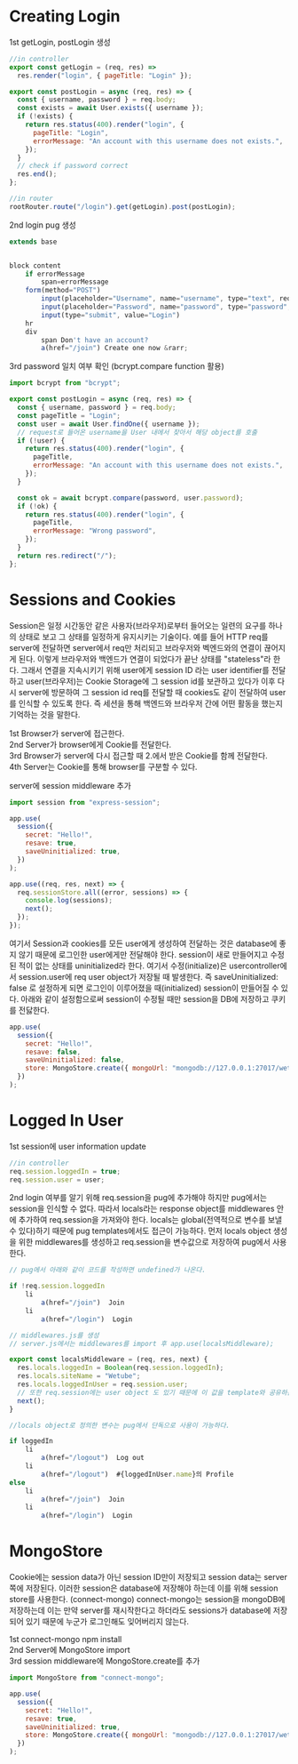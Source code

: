 # Creating Login

1st getLogin, postLogin 생성

```javascript
//in controller
export const getLogin = (req, res) =>
  res.render("login", { pageTitle: "Login" });

export const postLogin = async (req, res) => {
  const { username, password } = req.body;
  const exists = await User.exists({ username });
  if (!exists) {
    return res.status(400).render("login", {
      pageTitle: "Login",
      errorMessage: "An account with this username does not exists.",
    });
  }
  // check if password correct
  res.end();
};

//in router
rootRouter.route("/login").get(getLogin).post(postLogin);
```

2nd login pug 생성

```javascript
extends base


block content
    if errorMessage
        span=errorMessage
    form(method="POST")
        input(placeholder="Username", name="username", type="text", required)
        input(placeholder="Password", name="password", type="password", required)
        input(type="submit", value="Login")
    hr
    div
        span Don't have an account?
        a(href="/join") Create one now &rarr;

```

3rd password 일치 여부 확인 (bcrypt.compare function 활용)

```javascript
import bcrypt from "bcrypt";

export const postLogin = async (req, res) => {
  const { username, password } = req.body;
  const pageTitle = "Login";
  const user = await User.findOne({ username });
  // request로 들어온 username을 User 내에서 찾아서 해당 object를 호출
  if (!user) {
    return res.status(400).render("login", {
      pageTitle,
      errorMessage: "An account with this username does not exists.",
    });
  }

  const ok = await bcrypt.compare(password, user.password);
  if (!ok) {
    return res.status(400).render("login", {
      pageTitle,
      errorMessage: "Wrong password",
    });
  }
  return res.redirect("/");
};
```

# Sessions and Cookies

Session은 일정 시간동안 같은 사용자(브라우저)로부터 들어오는 일련의 요구를 하나의 상태로 보고 그 상태를 일정하게 유지시키는 기술이다. 예를 들어 HTTP req를 server에 전달하면 server에서 req만 처리되고 브라우저와 벡엔드와의 연결이 끊어지게 된다. 이렇게 브라우저와 백엔드가 연결이 되었다가 끝난 상태를 "stateless"라 한다. 그래서 연결을 지속시키기 위해 user에게 session ID 라는 user identifier를 전달하고 user(브라우저)는 Cookie Storage에 그 session id를 보관하고 있다가 이후 다시 server에 방문하여 그 session id req를 전달할 때 cookies도 같이 전달하여 user를 인식할 수 있도록 한다. 즉 세션을 통해 백엔드와 브라우저 간에 어떤 활동을 했는지 기억하는 것을 말한다.

1st Browser가 server에 접근한다.
<br/>
2nd Server가 browser에게 Cookie를 전달한다.
<br/>
3rd Browser가 server에 다시 접근할 때 2.에서 받은 Cookie를 함께 전달한다.
<br/>
4th Server는 Cookie를 통해 browser를 구분할 수 있다.

server에 session middleware 추가

```javascript
import session from "express-session";

app.use(
  session({
    secret: "Hello!",
    resave: true,
    saveUninitialized: true,
  })
);

app.use((req, res, next) => {
  req.sessionStore.all((error, sessions) => {
    console.log(sessions);
    next();
  });
});
```

여기서 Session과 cookies를 모든 user에게 생성하여 전달하는 것은 database에 좋지 않기 때문에 로그인한 user에게만 전달해야 한다.
session이 새로 만들어지고 수정된 적이 없는 상태를 uninitialized라 한다. 여기서 수정(initialize)은 usercontroller에서 session.user에 req user object가 저장될 때 발생한다. 즉 saveUninitialized: false 로 설정하게 되면 로그인이 이루어졌을 때(initialized) session이 만들어질 수 있다. 아래와 같이 설정함으로써 session이 수정될 때만 session을 DB에 저장하고 쿠키를 전닳한다.

```javascript
app.use(
  session({
    secret: "Hello!",
    resave: false,
    saveUninitialized: false,
    store: MongoStore.create({ mongoUrl: "mongodb://127.0.0.1:27017/wetube" }),
  })
);
```

# Logged In User

1st session에 user information update

```javascript
//in controller
req.session.loggedIn = true;
req.session.user = user;
```

2nd login 여부를 알기 위해 req.session을 pug에 추가해야 하지만 pug에서는 session을 인식할 수 없다. 따라서 locals라는 response object를 middlewares 안에 추가하여 req.session을 가져와야 한다. locals는 global(전역적으로 변수를 보낼 수 있다)하기 때문에 pug templates에서도 접근이 가능하다. 먼저 locals object 생성을 위한 middlewares를 생성하고 req.session을 변수값으로 저장하여 pug에서 사용한다.

```javascript
// pug에서 아래와 같이 코드를 작성하면 undefined가 나온다.

if !req.session.loggedIn
    li
        a(href="/join")  Join
    li
        a(href="/login")  Login

// middlewares.js를 생성
// server.js에서는 middlewares를 import 후 app.use(localsMiddleware);

export const localsMiddleware = (req, res, next) {
  res.locals.loggedIn = Boolean(req.session.loggedIn);
  res.locals.siteName = "Wetube";
  res.locals.loggedInUser = req.session.user;
  // 또한 req.session에는 user object 도 있기 때문에 이 값을 template와 공유하는 것이 가능하다.
  next();
}

//locals object로 정의한 변수는 pug에서 단독으로 사용이 가능하다.

if loggedIn
    li
        a(href="/logout")  Log out
    li
        a(href="/logout")  #{loggedInUser.name}의 Profile
else
    li
        a(href="/join")  Join
    li
        a(href="/login")  Login

```

# MongoStore

Cookie에는 session data가 아닌 session ID만이 저장되고 session data는 server 쪽에 저장된다. 이러한 session은 database에 저장해야 하는데 이를 위해 session store를 사용한다. (connect-mongo)
connect-mongo는 session을 mongoDB에 저장하는데 이는 만약 server를 재시작한다고 하더라도 sessions가 database에 저장되어 있기 때문에 누군가 로그인해도 잊어버리지 않는다.

1st connect-mongo npm install
<br/>
2nd Server에 MongoStore import
<br/>
3rd session middleware에 MongoStore.create를 추가

```javascript
import MongoStore from "connect-mongo";

app.use(
  session({
    secret: "Hello!",
    resave: true,
    saveUninitialized: true,
    store: MongoStore.create({ mongoUrl: "mongodb://127.0.0.1:27017/wetube" }),
  })
);
```
